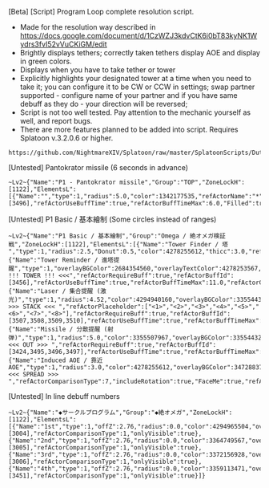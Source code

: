 [Beta] [Script] Program Loop complete resolution script.
- Made for the resolution way described in https://docs.google.com/document/d/1CzWZJ3kdvCtK6i0bT83kyNK1Wydrs3fvI52vVuCKiGM/edit
- Brightly displays tethers; correctly taken tethers display AOE and display in green colors. 
- Displays when you have to take tether or tower
- Explicitly highlights your designated tower at a time when you need to take it; you can configure it to be CW or CCW in settings; swap partner supported - configure name of your partner and if you have same debuff as they do - your direction will be reversed;
- Script is not too well tested. Pay attention to the mechanic yourself as well, and report bugs. 
- There are more features planned to be added into script.
Requires Splatoon v.3.2.0.6 or higher.
```
https://github.com/NightmareXIV/Splatoon/raw/master/SplatoonScripts/Duties/Endwalker/The%20Omega%20Protocol/Program%20Loop.cs
```

[Untested] Pantokrator missile (6 seconds in advance)
```
~Lv2~{"Name":"P1 - Pantokrator missile","Group":"TOP","ZoneLockH":[1122],"ElementsL":[{"Name":"","type":1,"radius":5.0,"color":1342177535,"refActorName":"*","refActorRequireBuff":true,"refActorBuffId":[3496],"refActorUseBuffTime":true,"refActorBuffTimeMax":6.0,"Filled":true}]}
```

[Untested] P1 Basic / 基本繪制 (Some circles instead of ranges)
```
~Lv2~{"Name":"P1 Basic / 基本繪制","Group":"Omega / 絶オメガ検証戦","ZoneLockH":[1122],"ElementsL":[{"Name":"Tower Finder / 塔 ","type":1,"radius":2.5,"Donut":0.5,"color":4278255612,"thicc":3.0,"refActorNPCID":2013245,"refActorObjectLife":true,"refActorLifetimeMin":0.0,"refActorLifetimeMax":9.0,"refActorComparisonType":4,"tether":true},{"Name":"Tower Reminder / 進塔提醒","type":1,"overlayBGColor":2684354560,"overlayTextColor":4278253567,"overlayVOffset":2.0,"overlayFScale":2.0,"thicc":0.0,"overlayText":">>> !!! TOWER !!! <<<","refActorRequireBuff":true,"refActorBuffId":[3456],"refActorUseBuffTime":true,"refActorBuffTimeMax":11.0,"refActorComparisonType":1,"onlyVisible":true},{"Name":"Laser / 集合提醒 (激光)","type":1,"radius":4.52,"color":4294940160,"overlayBGColor":3355443200,"overlayTextColor":4294940160,"overlayVOffset":2.0,"overlayFScale":2.0,"thicc":4.6,"overlayText":" >>> STACK <<< ","refActorPlaceholder":["<1>","<2>","<3>","<4>","<5>","<6>","<7>","<8>"],"refActorRequireBuff":true,"refActorBuffId":[3507,3508,3509,3510],"refActorUseBuffTime":true,"refActorBuffTimeMax":5.0,"FillStep":0.778,"refActorComparisonType":5,"onlyVisible":true},{"Name":"Missile / 分散提醒 (射弾)","type":1,"radius":5.0,"color":3355507967,"overlayBGColor":3355443200,"overlayTextColor":4278255600,"overlayVOffset":2.0,"overlayFScale":2.0,"thicc":4.9,"overlayText":" <<< OUT >>> ","refActorRequireBuff":true,"refActorBuffId":[3424,3495,3496,3497],"refActorUseBuffTime":true,"refActorBuffTimeMax":5.0,"refActorComparisonType":1,"onlyVisible":true},{"Name":"Induced AOE / 靠近AOE","type":1,"radius":3.0,"color":4278255612,"overlayBGColor":3472883712,"overlayTextColor":4278255615,"overlayVOffset":2.0,"overlayFScale":2.0,"thicc":3.0,"overlayText":" <<< SPREAD >>> ","refActorComparisonType":7,"includeRotation":true,"FaceMe":true,"refActorVFXPath":"vfx/lockon/eff/lockon5_t0h.avfx","refActorVFXMax":3000}]}
```

[Untested] In line debuff numbers
```
~Lv2~{"Name":"◆サークルプログラム","Group":"◆絶オメガ","ZoneLockH":[1122],"ElementsL":[{"Name":"1st","type":1,"offZ":2.76,"radius":0.0,"color":4294965504,"overlayBGColor":4294965504,"overlayTextColor":3355443200,"thicc":5.0,"overlayText":"1st","refActorRequireBuff":true,"refActorBuffId":[3004],"refActorComparisonType":1,"onlyVisible":true},{"Name":"2nd","type":1,"offZ":2.76,"radius":0.0,"color":3364749567,"overlayBGColor":3364749567,"thicc":5.0,"overlayText":"2nd","refActorRequireBuff":true,"refActorBuffId":[3005],"refActorComparisonType":1,"onlyVisible":true},{"Name":"3rd","type":1,"offZ":2.76,"radius":0.0,"color":3372156928,"overlayBGColor":3372156928,"thicc":5.0,"overlayText":"3rd","refActorRequireBuff":true,"refActorBuffId":[3006],"refActorComparisonType":1,"onlyVisible":true},{"Name":"4th","type":1,"offZ":2.76,"radius":0.0,"color":3359113471,"overlayBGColor":3359113471,"thicc":5.0,"overlayText":"4th","refActorRequireBuff":true,"refActorBuffId":[3451],"refActorComparisonType":1,"onlyVisible":true}]}
```
